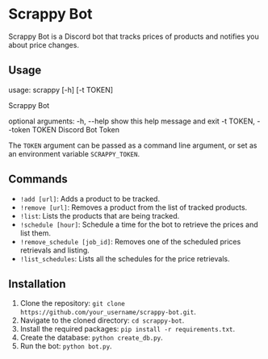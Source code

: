 
# Scrappy Bot

Scrappy Bot is a Discord bot that tracks prices of products and notifies you about price changes.

## Usage

usage: scrappy [-h] [-t TOKEN]

Scrappy Bot

optional arguments:
  -h, --help            show this help message and exit
  -t TOKEN, --token TOKEN
                        Discord Bot Token

The `TOKEN` argument can be passed as a command line argument, or set as an environment variable `SCRAPPY_TOKEN`.

## Commands

- `!add [url]`: Adds a product to be tracked.
- `!remove [url]`: Removes a product from the list of tracked products.
- `!list`: Lists the products that are being tracked.
- `!schedule [hour]`: Schedule a time for the bot to retrieve the prices and list them.
- `!remove_schedule [job_id]`: Removes one of the scheduled prices retrievals and listing.
- `!list_schedules`: Lists all the schedules for the price retrievals.

## Installation

1. Clone the repository: `git clone https://github.com/your_username/scrappy-bot.git`.
2. Navigate to the cloned directory: `cd scrappy-bot`.
3. Install the required packages: `pip install -r requirements.txt`.
4. Create the database: `python create_db.py`.
5. Run the bot: `python bot.py`.
